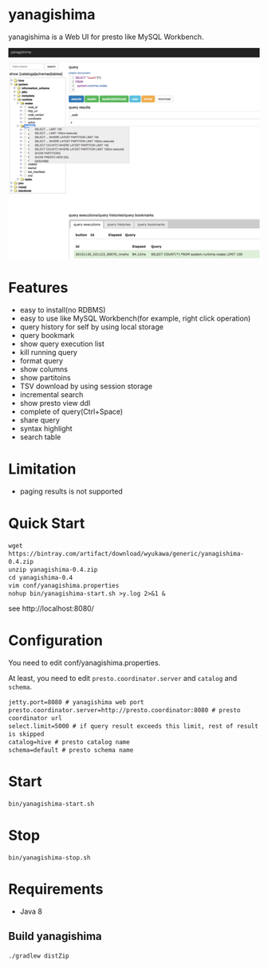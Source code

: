 # yanagishima

yanagishima is a Web UI for presto like MySQL Workbench.

![yanagishima](screenshot/yanagishima.png)

# Features
* easy to install(no RDBMS)
* easy to use like MySQL Workbench(for example, right click operation)
* query history for self by using local storage
* query bookmark
* show query execution list
* kill running query
* format query
* show columns
* show partitoins
* TSV download by using session storage
* incremental search
* show presto view ddl
* complete of query(Ctrl+Space)
* share query
* syntax highlight
* search table

# Limitation

* paging results is not supported

# Quick Start
```
wget https://bintray.com/artifact/download/wyukawa/generic/yanagishima-0.4.zip
unzip yanagishima-0.4.zip
cd yanagishima-0.4
vim conf/yanagishima.properties
nohup bin/yanagishima-start.sh >y.log 2>&1 &
```
see http://localhost:8080/

# Configuration

You need to edit conf/yanagishima.properties.

At least, you need to edit ```presto.coordinator.server``` and ```catalog``` and ```schema```.
```
jetty.port=8080 # yanagishima web port
presto.coordinator.server=http://presto.coordinator:8080 # presto coordinator url
select.limit=5000 # if query result exceeds this limit, rest of result is skipped
catalog=hive # presto catalog name
schema=default # presto schema name
```

# Start
```
bin/yanagishima-start.sh
```

# Stop
```
bin/yanagishima-stop.sh
```

# Requirements

* Java 8

## Build yanagishima

```
./gradlew distZip
```
